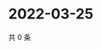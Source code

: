 # 2022-03-25

共 0 条

<!-- BEGIN WEIBO -->
<!-- 最后更新时间 Fri Mar 25 2022 09:02:34 GMT+0800 (China Standard Time) -->

<!-- END WEIBO -->
